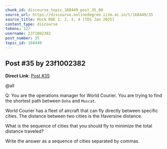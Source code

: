 ```yaml
---
chunk_id: discourse_topic_168449_post_35_00
source_url: https://discourse.onlinedegree.iitm.ac.in/t/168449/35
source_title: Mock ROE 1, 2, 3, 4 [TDS Jan 2025]
content_type: discourse
tokens: 127
username: 23f1002382
post_number: 35
topic_id: 168449
---
```


## Post #35 by 23f1002382

**Direct Link**: [Post #35](https://discourse.onlinedegree.iitm.ac.in/t/168449/35)

@all

Q: You are the operations manager for World Courier. You are trying to find the shortest path between `Doha` and `Muscat`.

World Courier has a fleet of aircraft that can fly directly between specific cities. The distance between two cities is the Haversine distance.

What is the sequence of cities that you should fly to minimize the total distance traveled?

Write the answer as a sequence of cities separated by commas.
